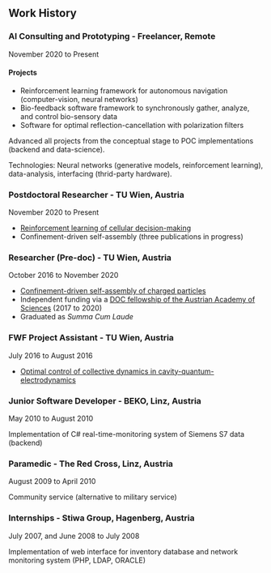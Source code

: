 ## Work History

### AI Consulting and Prototyping - Freelancer, Remote
November 2020 to Present

#### Projects
- Reinforcement learning framework for autonomous navigation (computer-vision, neural networks)
- Bio-feedback software framework to synchronously gather, analyze, and control bio-sensory data
- Software for optimal reflection-cancellation with polarization filters

Advanced all projects from the conceptual stage to POC implementations (backend and data-science).

Technologies: Neural networks (generative models, reinforcement learning), data-analysis, interfacing (thrid-party hardware).

### Postdoctoral Researcher - TU Wien, Austria
November 2020 to Present

- [Reinforcement learning of cellular decision-making](https://www.pnas.org/content/118/19/e2019683118)
- Confinement-driven self-assembly (three publications in progress)

### Researcher (Pre-doc) - TU Wien, Austria
October 2016 to November 2020

- [Confinement-driven self-assembly of charged particles](https://repositum.tuwien.at/handle/20.500.12708/16374)
- Independent funding via a [DOC fellowship of the Austrian Academy of Sciences](https://stipendien.oeaw.ac.at/stipendien/doc) (2017 to 2020)
- Graduated as *Summa Cum Laude*

### FWF Project Assistant - TU Wien, Austria
July 2016 to August 2016

- [Optimal control of collective dynamics in cavity-quantum-electrodynamics](https://journals.aps.org/pra/abstract/10.1103/PhysRevA.96.043837)

### Junior Software Developer - BEKO, Linz, Austria
May 2010 to August 2010

Implementation of C# real-time-monitoring system of Siemens S7 data (backend)

### Paramedic - The Red Cross, Linz, Austria
August 2009 to April 2010

Community service (alternative to military service)

### Internships - Stiwa Group, Hagenberg, Austria
July 2007, and June 2008 to July 2008

Implementation of web interface for inventory database and network monitoring system (PHP, LDAP, ORACLE)

